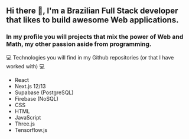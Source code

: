 ## Hi there 👋, I'm a Brazilian Full Stack developer that likes to build awesome Web applications. 
### In my profile you will projects that mix the power of Web and Math, my other passion aside from programming.


💻 Technologies you will find in my Github repositories (or that I have worked with) 💻
   - React
   - Next.js 12/13
   - Supabase (PostgreSQL)
   - Firebase (NoSQL)
   - CSS
   - HTML
   - JavaScript
   - Three.js
   - Tensorflow.js

<!--
**schaldach/schaldach** is a ✨ _special_ ✨ repository because its `README.md` (this file) appears on your GitHub profile.

Here are some ideas to get you started:

- 🔭 I’m currently working on ...
- 🌱 I’m currently learning ...
- 👯 I’m looking to collaborate on ...
- 🤔 I’m looking for help with ...
- 💬 Ask me about ...
- 📫 How to reach me: ...
- 😄 Pronouns: ...
- ⚡ Fun fact: ...
-->
